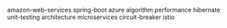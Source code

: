 amazon-web-services
spring-boot
azure
algorithm
performance
hibernate
unit-testing
architecture
microservices
circuit-breaker
istio
